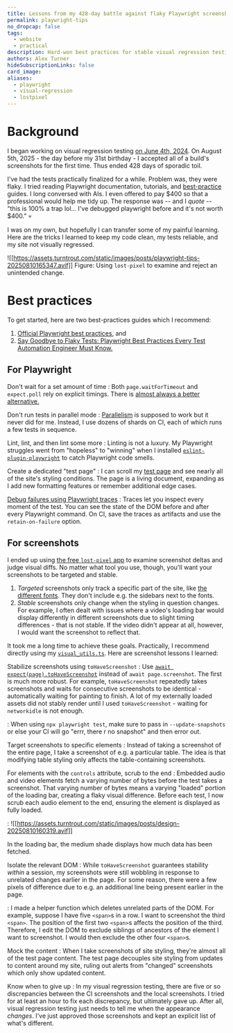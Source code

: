 ```yaml
---
title: Lessons from my 428-day battle against flaky Playwright screenshots
permalink: playwright-tips
no_dropcap: false
tags:
  - website
  - practical
description: Hard-won best practices for stable visual regression testing.
authors: Alex Turner
hideSubscriptionLinks: false
card_image: 
aliases:
  - playwright
  - visual-regression
  - lostpixel
---
```

# Background

I began working on visual regression testing [on June 4th, 2024](https://github.com/alexander-turner/TurnTrout.com/commit/450764dede34619d6d0c9fb82be80fb2be4fd388). On August 5th, 2025 - the day before my 31st birthday - I accepted all of a build's screenshots for the first time. Thus ended 428 days of sporadic toil.

I've had the tests practically finalized for a while. Problem was, they were <span class="corrupted">flaky</span>. I tried reading Playwright documentation, tutorials, and [best-practice](https://playwright.dev/docs/best-practices) guides. I long conversed with AIs. I even offered to pay \$400 so that a professional would help me tidy up. The response was -- and I _quote_ -- "this is 100% a trap lol... I've debugged playwright before and it's not worth \$400." 💀

I was on my own, but hopefully I can transfer some of my painful learning. Here are the tricks I learned to keep my code clean, my tests reliable, and my site not visually regressed.

![[https://assets.turntrout.com/static/images/posts/playwright-tips-20250810165347.avif]]
Figure: Using `lost-pixel` to examine and reject an unintended change.

# Best practices

To get started, here are two best-practices guides which I recommend:
1. [Official Playwright best practices](https://playwright.dev/docs/best-practices), and
2. [Say Goodbye to Flaky Tests: Playwright Best Practices Every Test Automation Engineer Must Know.](https://medium.com/@samuel.sperling/say-goodbye-to-flaky-tests-playwright-best-practices-every-test-automation-engineer-must-know-9dfeb9bb5017)

## For Playwright

Don't wait for a set amount of time
: Both `page.waitForTimeout` and `expect.poll` rely on explicit timings. There is [almost always a better alternative.](https://www.checklyhq.com/learn/playwright/waits-and-timeouts/)

Don't run tests in parallel mode
: [Parallelism](https://playwright.dev/docs/test-parallel) is supposed to work but it never did for me. Instead, I use dozens of shards on CI, each of which runs a few tests in sequence.

Lint, lint, and then lint some more
: Linting is not a luxury. My Playwright struggles went from "hopeless" to "winning" when I installed [`eslint-plugin-playwright`](https://github.com/playwright-community/eslint-plugin-playwright) to catch Playwright code smells.

Create a dedicated "test page"
: I can scroll my [test page](/test-page) and see nearly all of the site's styling conditions. The page is a living document, expanding as I add new formatting features or remember additional edge cases.

[Debug failures using Playwright traces](https://playwright.dev/docs/trace-viewer)
: Traces let you inspect every moment of the test. You can see the state of the DOM before and after every Playwright command. On CI, save the traces as artifacts and use the `retain-on-failure` option.

## For screenshots

I ended up using [the free `lost-pixel` app](lost-pixel.com) to examine screenshot deltas and judge visual diffs. No matter what tool you use, though, you'll want your screenshots to be targeted and stable.

1. _Targeted_ screenshots only track a specific part of the site, like [the different fonts](/test-page#formatting). They don't include e.g. the sidebars next to the fonts.
2. _Stable_ screenshots only change when the styling in question changes. For example, I often dealt with issues where a video's loading bar would display differently in different screenshots due to slight timing differences - that is not stable. If the video didn't appear at all, however, I would want the screenshot to reflect that.

It took me a long time to achieve these goals. Practically, I recommend directly using my [`visual_utils.ts`](https://github.com/alexander-turner/TurnTrout.com/blob/main/quartz/components/tests/visual_utils.ts). Here are screenshot lessons I learned:

Stabilize screenshots using `toHaveScreenshot`
: Use [`await expect(page).toHaveScreenshot`](https://playwright.dev/docs/test-snapshots) instead of `await page.screenshot`. The first is much more robust. For example, `toHaveScreenshot` repeatedly takes screenshots and waits for consecutive screenshots to be identical - automatically waiting for painting to finish. A lot of my externally loaded assets did not stably render until I used `toHaveScreenshot` - waiting for `networkidle` is not enough.

: When using `npx playwright test`, make sure to pass in `--update-snapshots` or else your CI will go "errr, there r no snapshot" and then error out.

Target screenshots to specific elements
: Instead of taking a screenshot of the entire page, I take a screenshot of e.g. a particular table. The idea is that modifying table styling only affects the table-containing screenshots.

For elements with the `controls` attribute, scrub to the end
: Embedded audio and video elements fetch a varying number of bytes before the test takes a screenshot. That varying number of bytes means a varying "loaded" portion of the loading bar, creating a flaky visual difference. Before each test, I now scrub each audio element to the end, ensuring the element is displayed as fully loaded.

: ![[https://assets.turntrout.com/static/images/posts/design-20250810160319.avif]] <figcaption>In the loading bar, the medium shade displays how much data has been fetched.</figcaption>

Isolate the relevant DOM
: While `toHaveScreenshot` guarantees stability _within_ a session, my screenshots were still wobbling in response to unrelated changes earlier in the page. For some reason, there were a few pixels of difference due to e.g. an additional line being present earlier in the page.

: I made a helper function which deletes unrelated parts of the DOM. For example, suppose I have five `<span>`s in a row. I want to screenshot the third `<span>`. The position of the first two `<span>`s affects the position of the third. Therefore, I edit the DOM to exclude siblings of ancestors of the element I want to screenshot. I would then exclude the other four `<span>`s.

Mock the content
: When I take screenshots of site styling, they're almost all of the test page content. The test page decouples site styling from updates to content around my site, ruling out alerts from "changed" screenshots which only show updated content.

Know when to give up
: In my visual regression testing, there are five or so discrepancies between the CI screenshots and the local screenshots. I tried for at least an hour to fix each discrepancy, but ultimately gave up. After all, visual regression testing just needs to tell me when the appearance _changes_. I've just approved those screenshots and kept an explicit list of what's different.
